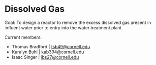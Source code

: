 # Dissolved Gas

Goal: To design a reactor to remove the excess dissolved gas present in influent water prior to entry into the water treatment plant.

Current members: 
- Thomas Bradford | tsb49@cornell.edu
- Karalyn Buhl | kab394@cornell.edu
- Isaac Singer | ibs27@cornell.edu
